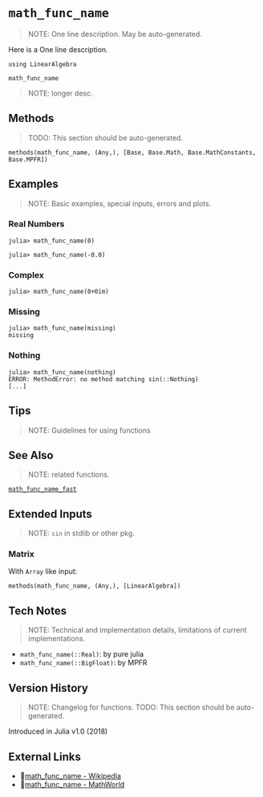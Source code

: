 # `math_func_name`
> NOTE: One line description.
> May be auto-generated.

Here is a One line description.

```@setup repl_only
using LinearAlgebra
```
```@docs
math_func_name
```

> NOTE: longer desc.


## Methods
> TODO: This section should be auto-generated.

```@repl
methods(math_func_name, (Any,), [Base, Base.Math, Base.MathConstants, Base.MPFR])
```


## Examples
> NOTE: Basic examples, special inputs, errors and plots.

### Real Numbers
```jldoctest
julia> math_func_name(0)

julia> math_func_name(-0.0)
```

### Complex
```jldoctest
julia> math_func_name(0+0im)
```

### Missing
```jldoctest
julia> math_func_name(missing)
missing
```

### Nothing
```jldoctest
julia> math_func_name(nothing)
ERROR: MethodError: no method matching sin(::Nothing)
[...]
```


## Tips
> NOTE: Guidelines for using functions


## See Also
> NOTE: related functions.

[`math_func_name_fast`](@ref)


## Extended Inputs
> NOTE: `sin` in stdlib or other pkg.

### Matrix
With `Array` like input:
```@repl repl_only
methods(math_func_name, (Any,), [LinearAlgebra])
```


## Tech Notes
> NOTE: Technical and implementation details,
> limitations of current implementations.

- `math_func_name(::Real)`: by pure julia
- `math_func_name(::BigFloat)`: by MPFR


## Version History
> NOTE: Changelog for functions.
> TODO: This section should be auto-generated.

Introduced in Julia v1.0 (2018)


## External Links
- 🔗[math_func_name - Wikipedia](https://en.wikipedia.org/wiki/ )
- 🔗[math_func_name - MathWorld](https://mathworld.wolfram.com/ )
